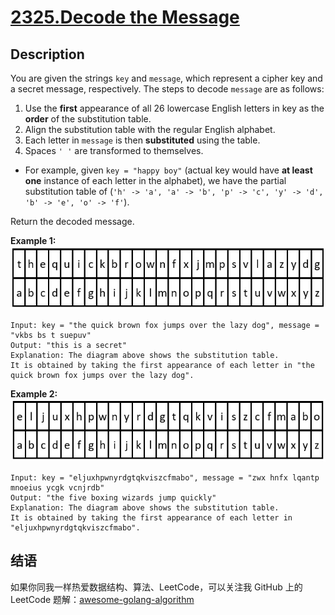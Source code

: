 # [2325.Decode the Message][title]

## Description
You are given the strings `key` and `message`, which represent a cipher key and a secret message, respectively. The steps to decode `message` are as follows:

1. Use the **first** appearance of all 26 lowercase English letters in key as the **order** of the substitution table.
2. Align the substitution table with the regular English alphabet.
3. Each letter in `message` is then **substituted** using the table.
4. Spaces `' '` are transformed to themselves.

- For example, given `key = "happy boy"` (actual key would have **at least one** instance of each letter in the alphabet), we have the partial substitution table of (`'h' -> 'a', 'a' -> 'b', 'p' -> 'c', 'y' -> 'd', 'b' -> 'e', 'o' -> 'f'`).

Return the decoded message.

**Example 1:**  
![example1](./ex1new4.jpg)

```
Input: key = "the quick brown fox jumps over the lazy dog", message = "vkbs bs t suepuv"
Output: "this is a secret"
Explanation: The diagram above shows the substitution table.
It is obtained by taking the first appearance of each letter in "the quick brown fox jumps over the lazy dog".
```

**Example 2:**  
![example2](./ex2new.jpg)

```
Input: key = "eljuxhpwnyrdgtqkviszcfmabo", message = "zwx hnfx lqantp mnoeius ycgk vcnjrdb"
Output: "the five boxing wizards jump quickly"
Explanation: The diagram above shows the substitution table.
It is obtained by taking the first appearance of each letter in "eljuxhpwnyrdgtqkviszcfmabo".
```

## 结语

如果你同我一样热爱数据结构、算法、LeetCode，可以关注我 GitHub 上的 LeetCode 题解：[awesome-golang-algorithm][me]

[title]: https://leetcode.com/problems/decode-the-message/
[me]: https://github.com/Golang-Solutions/awesome-golang-algorithm
